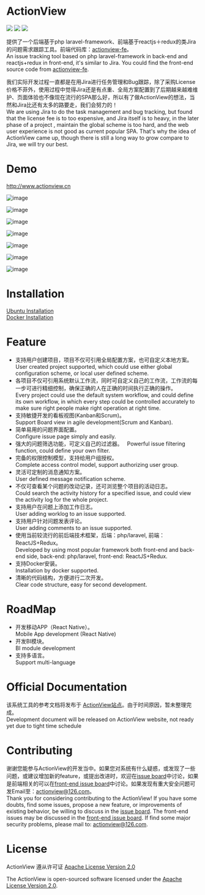 # ActionView

![](https://img.shields.io/badge/language-php-orange.svg) ![](https://img.shields.io/badge/framework-laravel+reactjs-brightgreen.svg) ![](https://img.shields.io/badge/license-apache2.0-blue.svg)  

提供了一个后端基于php laravel-framework、前端基于reactjs＋redux的类Jira的问题需求跟踪工具。前端代码库：[actionview-fe](https://github.com/lxerxa/actionview-fe)。  
An issue tracking tool based on php laravel-framework in back-end and reactjs+redux in front-end, it's similar to Jira. You could find the front-end source code from [actionview-fe](https://github.com/lxerxa/actionview-fe).

我们实际开发过程一直都是在用Jira进行任务管理和Bug跟踪，除了采购License价格不菲外，使用过程中觉得Jira还是有点重、全局方案配置到了后期越来越难维护、页面体验也不像现在流行的SPA那么好，所以有了做ActionView的想法，当然和Jira比还有太多的路要走，我们会努力的！  
We are using Jira to do the task management and bug tracking, but found that the license fee is to too expensive, and Jira itself is to heavy, in the later phase of a project , maintain the global scheme is too hard, and the web user experience is not good as current popular SPA. That's why the idea of ActionView came up, though there is still a long way to grow compare to Jira, we will try our best.

# Demo

http://www.actionview.cn  

![image](http://actionview.cn/summary.png)

![image](http://actionview.cn/issues-list.png)

![image](http://actionview.cn/workflow.png)

![image](http://actionview.cn/kanban-list.png)

![image](http://actionview.cn/kanban-drag.png)

![image](http://actionview.cn/kanban-backlog.png)

![image](http://actionview.cn/type.png)

# Installation

[Ubuntu Installation](https://github.com/lxerxa/actionview/wiki/Ubuntu-Installation)  
[Docker Installation](https://github.com/lxerxa/actionview/wiki/Docker-Installation)  

# Feature

* 支持用户创建项目，项目不仅可引用全局配置方案，也可自定义本地方案。  
User created project supported, which could use either global configuration scheme, or local user defined scheme. 
* 各项目不仅可引用系统默认工作流，同时可自定义自己的工作流，工作流的每一步可进行精细控制，确保正确的人在正确的时间执行正确的操作。  
Every project could use the default system workflow, and could define its own workflow, in which every step could be controlled accurately to make sure right people make right operation at right time.
* 支持敏捷开发的看板视图(Kanban和Scrum)。  
Support Board view in agile development(Scrum and Kanban).
* 简单易用的问题界面配置。  
Configure issue page simply and easily.
* 强大的问题筛选功能，可定义自己的过滤器。  
Powerful issue filtering function, could define your own filter.
* 完备的权限控制模型，支持给用户组授权。  
Complete access control model, support authorizing user group.
* 灵活可定制的消息通知方案。  
User defined message notification scheme.
* 不仅可查看某个问题的改动记录，还可浏览整个项目的活动日志。  
Could search the activity history for a specified issue, and could view the activity log for the whole project.
* 支持用户在问题上添加工作日志。  
User adding worklog to an issue supported.
* 支持用户针对问题发表评论。  
User adding comments to an issue supported.
* 使用当前较流行的前后端技术框架，后端：php/laravel, 前端：ReactJS+Redux。  
Developed by using most popular framework both front-end and back-end side, back-end: php/laravel, front-end: ReactJS+Redux.
* 支持Docker安装。  
Installation by docker supported.
* 清晰的代码结构，方便进行二次开发。  
Clear code structure, easy for second development.

# RoadMap

* 开发移动APP（React Native）。  
Mobile App development (React Native)
* 开发BI模块。  
BI module development
* 支持多语言。  
Support multi-language


# Official Documentation

该系统工具的参考文档将发布于 [ActionView站点](http://actionview.cn/docs)。由于时间原因，暂未整理完成。  
Development document will be released on ActionView website, not ready yet due to tight time schedule

# Contributing

谢谢您能参与ActionView的开发当中。如果您对系统有什么疑惑，或发现了一些问题，或建议增加新的feature，或提出改进时，欢迎在[issue board](https://github.com/lxerxa/actionview/issues)中讨论，如果是前端相关的可以在[front-end issue board](https://github.com/lxerxa/actionview/issues)中讨论。如果发现有重大安全问题可发Email至：actionview@126.com。  
Thank you for considering contributing to the ActionView! If you have some doubts, find some issues, propose a new feature, or improvements of existing behavior, be willing to discuss in the [issue board](https://github.com/lxerxa/actionview/issues). The front-end issues may be discussed in the [front-end issue board](https://github.com/lxerxa/actionview/issues). If find some major security problems, please mail to: actionview@126.com.

# License

ActionView 遵从许可证 [ Apache License Version 2.0](https://www.apache.org/licenses/LICENSE-2.0)

The ActionView is open-sourced software licensed under the [ Apache License Version 2.0](https://www.apache.org/licenses/LICENSE-2.0).
